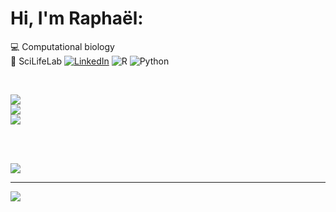 # Hi, I'm Raphaël:
💻 Computational biology <br>
🌱 SciLifeLab
[![LinkedIn](https://img.shields.io/badge/LinkedIn-%230077B5.svg?logo=linkedin&logoColor=white)](https://linkedin.com/in/raphael-mauron) ![R](https://img.shields.io/badge/r-%23276DC3.svg?style=for-the-badge&logo=r&logoColor=white) ![Python](https://img.shields.io/badge/python-3670A0?style=for-the-badge&logo=python&logoColor=ffdd54)

<br>

![](https://github-readme-stats.vercel.app/api?username=rmauron&theme=shadow_green&hide_border=true&include_all_commits=false&count_private=false)<br/>
![](https://nirzak-streak-stats.vercel.app/?user=rmauron&theme=shadow_green&hide_border=true)<br/>
![](https://github-readme-stats.vercel.app/api/top-langs/?username=rmauron&theme=shadow_green&hide_border=true&include_all_commits=false&count_private=false&layout=compact)

<br><br>

![](https://github-contributor-stats.vercel.app/api?username=rmauron&limit=5&theme=shadow_green&combine_all_yearly_contributions=true)

---
[![](https://visitcount.itsvg.in/api?id=rmauron&icon=2&color=3)](https://visitcount.itsvg.in)
